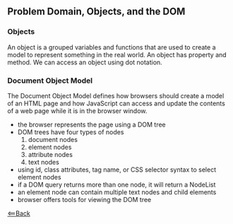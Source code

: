 ## Problem Domain, Objects, and the DOM

### Objects

An object is a grouped variables and functions that are used to create a model to represent something in the real world. An object has property and method. We can access an object using dot notation.

### Document Object Model

The Document Object Model defines how browsers should create a model of an HTML page and how JavaScript can access and update the contents of a web page while it is in the browser window.

- the browser represents the page using a DOM tree
- DOM trees have four types of nodes
  1. document nodes
  2. element nodes
  3. attribute nodes
  4. text nodes
- using id, class attributes, tag name, or CSS selector syntax to select element nodes
- if a DOM query returns more than one node, it will return a NodeList
- an element node can contain multiple text nodes and child elements
- browser offers tools for viewing the DOM tree


[<==Back](README.md)
